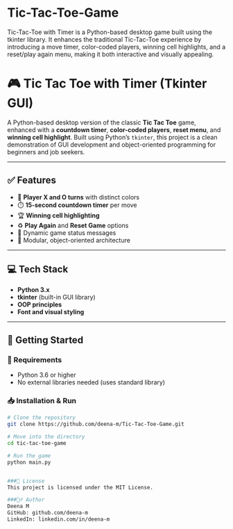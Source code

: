 # Tic-Tac-Toe-Game
Tic-Tac-Toe with Timer is a Python-based desktop game built using the tkinter library. It enhances the traditional Tic-Tac-Toe experience by introducing a move timer, color-coded players, winning cell highlights, and a reset/play again menu, making it both interactive and visually appealing.

# 🎮 Tic Tac Toe with Timer (Tkinter GUI)

A Python-based desktop version of the classic **Tic Tac Toe** game, enhanced with a **countdown timer**, **color-coded players**, **reset menu**, and **winning cell highlight**. Built using Python’s `tkinter`, this project is a clean demonstration of GUI development and object-oriented programming for beginners and job seekers.

---

## ✅ Features

- 🔴 **Player X and O turns** with distinct colors
- ⏱️ **15-second countdown timer** per move
- 🏆 **Winning cell highlighting**
- ♻️ **Play Again** and **Reset Game** options
- 💬 Dynamic game status messages
- 🧠 Modular, object-oriented architecture

---

## 💻 Tech Stack

- **Python 3.x**
- **tkinter** (built-in GUI library)
- **OOP principles**
- **Font and visual styling**

---

## 🚀 Getting Started

### 🔧 Requirements

- Python 3.6 or higher
- No external libraries needed (uses standard library)

### 📥 Installation & Run

```bash
# Clone the repository
git clone https://github.com/deena-m/Tic-Tac-Toe-Game.git

# Move into the directory
cd tic-tac-toe-game

# Run the game
python main.py


###📝 License
This project is licensed under the MIT License.

###🙋‍♂️ Author
Deena M
GitHub: github.com/deena-m
LinkedIn: linkedin.com/in/deena-m


